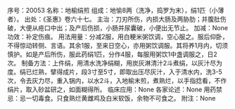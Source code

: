 序号：20053
名称：地榆绢煎
组成：地愉8两（洗净，捣罗为末），绢1匹（小薄者）。
出处：《圣惠》卷六十七。
主治：刀刃所伤，内损大肠及两胁肋；并腹肚伤破，大便从疮口中出；及产后伤损，小肠并尿囊破，小便出无节止。
加减：None
功效：补定伤痕。
用法用量：分减2服，用白粳米粥饮调，空心服之。服后仰卧，不得惊动转侧、言语。其余1服，至来日空心，亦用粥饮调服。其将养1月内，切须慎护。如是产后所伤，服此药绢1匹，分作4服，每服用粥饮1中盏调服之，日2次。
制备方法：上件绢，用清水洗净绢糊，用炭灰淋清汁2斗煮绢，以灰汁尽为度。绢已烂熟，擘得成片，段3寸至5寸，即取出压尽灰汁，入于清水内，洗3-5次，令去灰力尽，重入锅内，以水2斗，入地榆末煎，煮熟烂，以手指捻看，不作绢片，取入砂盆研之，如面糊得所。
临床应用：None
各家论述：None
用药禁忌：忌一切毒食。只食熟烂黄雌鸡及白米软饭，余物不可食之。
附注：None
